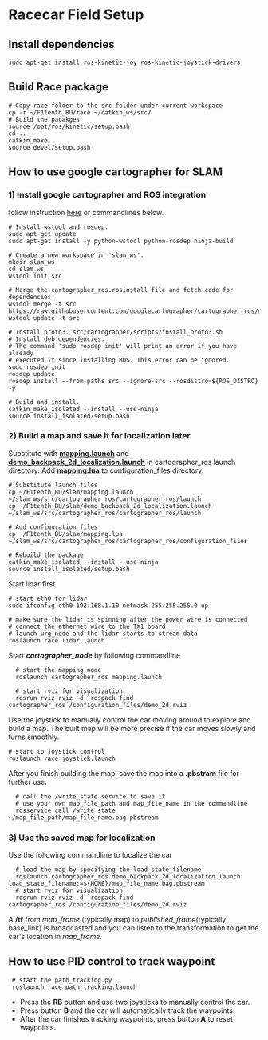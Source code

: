 # Racecar Field Setup

## Install dependencies
    sudo apt-get install ros-kinetic-joy ros-kinetic-joystick-drivers
    
## Build Race package
    # Copy race folder to the src folder under current workspace
    cp -r ~/F1tenth_BU/race ~/catkin_ws/src/
    # Build the pacakges
    source /opt/ros/kinetic/setup.bash
    cd ..
    catkin_make
    source devel/setup.bash

## How to use google cartographer for SLAM

### 1) Install google cartographer and ROS integration
follow instruction [here](https://google-cartographer-ros.readthedocs.io/en/latest/) or commandlines below.

    # Install wstool and rosdep. 
    sudo apt-get update 
    sudo apt-get install -y python-wstool python-rosdep ninja-build 
    
    # Create a new workspace in 'slam_ws'. 
    mkdir slam_ws 
    cd slam_ws 
    wstool init src 
    
    # Merge the cartographer_ros.rosinstall file and fetch code for dependencies. 
    wstool merge -t src https://raw.githubusercontent.com/googlecartographer/cartographer_ros/master/cartographer_ros.rosinstall 
    wstool update -t src 
    
    # Install proto3. src/cartographer/scripts/install_proto3.sh 
    # Install deb dependencies.  
    # The command 'sudo rosdep init' will print an error if you have already  
    # executed it since installing ROS. This error can be ignored. 
    sudo rosdep init 
    rosdep update 
    rosdep install --from-paths src --ignore-src --rosdistro=${ROS_DISTRO} -y 
    
    # Build and install. 
    catkin_make_isolated --install --use-ninja 
    source install_isolated/setup.bash

### 2) Build a map and save it for localization later
Substitute with **[mapping.launch](https://github.com/JmfanBU/F1tenth_BU/blob/master/slam/mapping.launch)** and **[demo\_backpack\_2d\_localization.launch](https://github.com/JmfanBU/F1tenth_BU/blob/master/slam/demo_backpack_2d_localization.launch)** in cartographer\_ros launch directory. Add **[mapping.lua](mapping.lua)** to configuration_files directory.

    # Substitute launch files
    cp ~/F1tenth_BU/slam/mapping.launch ~/slam_ws/src/cartographer_ros/cartographer_ros/launch
    cp ~/F1tenth_BU/slam/demo_backpack_2d_localization.launch ~/slam_ws/src/cartographer_ros/cartographer_ros/launch
    
    # Add configuration files
    cp ~/F1tenth_BU/slam/mapping.lua ~/slam_ws/src/cartographer_ros/cartographer_ros/configuration_files
    
    # Rebuild the package
    catkin_make_isolated --install --use-ninja 
    source install_isolated/setup.bash
    
Start lidar first.

    # start eth0 for lidar
    sudo ifconfig eth0 192.168.1.10 netmask 255.255.255.0 up
    
    # make sure the lidar is spinning after the power wire is connected
    # connect the ethernet wire to the TX1 board
    # launch urg_node and the lidar starts to stream data
    roslaunch race lidar.launch
    
Start ***cartographer\_node*** by following commandline

      # start the mapping node
      roslaunch cartographer_ros mapping.launch
      
      # start rviz for visualization
      rosrun rviz rviz -d `rospack find cartographer_ros`/configuration_files/demo_2d.rviz
   
Use the joystick to manually control the car moving around to explore and build a map. The built map will be more precise if the car moves slowly and turns smoothly.

    # start to joystick control 
    roslaunch race joystick.launch

After you finish building the map, save the map into a **.pbstram** file for further use. 

      # call the /write_state service to save it
      # use your own map_file_path and map_file_name in the commandline
      rosservice call /write_state ~/map_file_path/map_file_name.bag.pbstream
### 3) Use the saved map for localization
Use the following commandline to localize the car

      # load the map by specifying the load_state_filename 
      roslaunch cartographer_ros demo_backpack_2d_localization.launch    load_state_filename:=${HOME}/map_file_name.bag.pbstream
      # start rviz for visualization
      rosrun rviz rviz -d `rospack find cartographer_ros`/configuration_files/demo_2d.rviz
 A **/tf** from *map\_frame* (typically map) to *published\_frame*(typically base_link) is broadcasted and you can listen to the transformation to get the car's location in *map\_frame*.

## How to use PID control to track waypoint
     # start the path_tracking.py
     roslaunch race path_tracking.launch

 - Press the **RB** button and use two joysticks to manually control the car.
 - Press button **B** and the car will automatically track the waypoints.
 - After the car finishes tracking waypoints, press button **A** to reset waypoints.